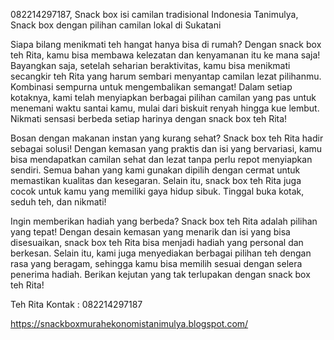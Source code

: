082214297187, Snack box isi camilan tradisional Indonesia Tanimulya, Snack box dengan pilihan camilan lokal di Sukatani

Siapa bilang menikmati teh hangat hanya bisa di rumah? Dengan snack box teh Rita, kamu bisa membawa kelezatan dan kenyamanan itu ke mana saja! Bayangkan saja, setelah seharian beraktivitas, kamu bisa menikmati secangkir teh Rita yang harum sembari menyantap camilan lezat pilihanmu. Kombinasi sempurna untuk mengembalikan semangat! Dalam setiap kotaknya, kami telah menyiapkan berbagai pilihan camilan yang pas untuk menemani waktu santai kamu, mulai dari biskuit renyah hingga kue lembut. Nikmati sensasi berbeda setiap harinya dengan snack box teh Rita!

Bosan dengan makanan instan yang kurang sehat? Snack box teh Rita hadir sebagai solusi! Dengan kemasan yang praktis dan isi yang bervariasi, kamu bisa mendapatkan camilan sehat dan lezat tanpa perlu repot menyiapkan sendiri. Semua bahan yang kami gunakan dipilih dengan cermat untuk memastikan kualitas dan kesegaran. Selain itu, snack box teh Rita juga cocok untuk kamu yang memiliki gaya hidup sibuk. Tinggal buka kotak, seduh teh, dan nikmati!

Ingin memberikan hadiah yang berbeda? Snack box teh Rita adalah pilihan yang tepat! Dengan desain kemasan yang menarik dan isi yang bisa disesuaikan, snack box teh Rita bisa menjadi hadiah yang personal dan berkesan. Selain itu, kami juga menyediakan berbagai pilihan teh dengan rasa yang beragam, sehingga kamu bisa memilih sesuai dengan selera penerima hadiah. Berikan kejutan yang tak terlupakan dengan snack box teh Rita!

Teh Rita
Kontak : 082214297187

https://snackboxmurahekonomistanimulya.blogspot.com/
